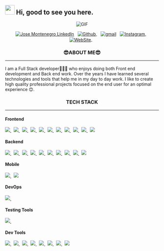 ## <img src="https://raw.githubusercontent.com/aemmadi/aemmadi/master/wave.gif" width="31px" height="31px"> Hi, good to see you here. 


<p align="center" >
<img alt="GIF" src="https://media.giphy.com/media/3ohzdKvLT1DxFxhZAI/giphy.gif" />

</p>

<p align="center">
<a href="https://www.linkedin.com/in/jos%C3%A9-montenegro-b32321203/"><img align="center" src="https://img.shields.io/badge/linkedin-0077B5.svg?&style=for-the-badge&logo=linkedin&logoColor=white" alt="Jose Montenegro LinkedIn" /></a>&nbsp;&nbsp;
<a href="https://github.com/JamzDeveloper">
  <img align="center" src="https://img.shields.io/badge/-GitHub-181717?logo=GitHub&logoColor=white&style=for-the-badge" alt="Github" />
</a>&nbsp;&nbsp;
<a href="mailto:jamzdeveloper@gmail.com">
<img align="center" src='https://img.shields.io/badge/-Gmail-white?logo=Gmail&logoColor=EA4335&style=for-the-badge' alt='gmail'/></a>&nbsp;&nbsp;
<a href="https://www.instagram.com/jamzdeveloper/?hl=es">
 <img align="center" src="https://img.shields.io/badge/-Instagram-E4405F?logo=Instagram&logoColor=white&style=for-the-badge" alt="Instagram" />
</a >&nbsp;&nbsp;
<a href="https://www.jamzdeveloper.com/">
 <img align="center" src="https://img.shields.io/badge/-website-61DAFB?logo=Google%20Chrome&logoColor=blue&style=for-the-badge" alt="WebSite" />
</a >&nbsp;&nbsp;


</p>

<p align=center>
  <h3 align="center">😎ABOUT ME😎<hr/></h3>
  <p>
   I am a Full Stack developer👨🏻‍💻 who enjoys doing both Front end development and Back end work. Over the years I have learned several technologies and tools that help me in my day to day work. I like to create high quality professional projects focused on the end user for an optimal experience 😊.

  </p>
</p>

<h3 align="center">TECH STACK<hr/></h3>

<h4>Frontend </h4>
<p>
  <a href='https://developer.mozilla.org/en-US/docs/Web/Guide/HTML/HTML5'target="__blank">
    <img src="https://img.shields.io/badge/html5-e34f26.svg?&style=for-the-badge&logo=html5&logoColor=white" />
  </a>
  &nbsp;
  <a href='https://developer.mozilla.org/en-US/docs/Web/CSS'target="__blank">
    <img src="https://img.shields.io/badge/css3-1572B6.svg?&style=for-the-badge&logo=css3&logoColor=white" />
  </a>
  &nbsp;
  <a href='https://sass-lang.com/' target="__blank">
    <img src="https://img.shields.io/badge/sass-cc6699.svg?&style=for-the-badge&logo=sass&logoColor=white" />
  </a>
  &nbsp;
  <a href='https://developer.mozilla.org/en-US/docs/Web/JavaScript/Guide' target="__blank">
    <img src="https://img.shields.io/badge/javascript-F7DF1E.svg?&style=for-the-badge&logo=javascript&logoColor=black" />
  </a>
  &nbsp;
  <a href='https://www.typescriptlang.org/' target="__blank">
    <img src="https://img.shields.io/badge/typescript-007ACC.svg?&style=for-the-badge&logo=typescript&logoColor=white" />
  </a>
  &nbsp;
 <a href='https://www.react.org/' target="__blank">
   <img src='https://img.shields.io/badge/react-61DAFB?logoWidth=30&labelColor=black&style=for-the-badge&logo=react' />
 </a>
  &nbsp;
  <a href='https://redux.js.org/' target="__blank">
    <img src='https://img.shields.io/badge/redux-764ABC?logoWidth=30&labelColor=black&style=for-the-badge&logo=redux' />
  </a>
  &nbsp;
  <a href='https://nextjs.org/' target="__blank">
    <img src="https://img.shields.io/badge/next.js-ffffff?style=for-the-badge&logo=next.js&logoColor=000" />
  </a>
  &nbsp;
  <a href='https://material-ui.com/' target="__blank">
    <img src='https://img.shields.io/badge/material ui-0081CB?logo=material-ui&style=for-the-badge' />
  </a>
  &nbsp;
  <a href='https://tailwindcss.com/' target="__blank">
    <img src='https://img.shields.io/badge/tailwind css-38B2AC?logo=tailwind-css&logoColor=white&style=for-the-badge' />
  </a>
   &nbsp;
  <a href='https://graphql.org/' target="__blank">
    <img src='https://img.shields.io/badge/-GraphQL-E10098?style=for-the-badge&logo=graphql&logoColor=white'/>
  <a/>
</p>

<h4>Backend</h4>
<p>
  <a href='https://nodejs.org/en/about/' target="__blank">
    <img src="https://img.shields.io/badge/node.js-339933?logo=node.js&logoWidth=30&labelColor=black&style=for-the-badge" />
  </a>
  &nbsp;
  <a href='https://nestjs.com/' target="__blank"> 
    <img src="https://img.shields.io/badge/nestjs-%23E0234E.svg?style=for-the-badge&logo=nestjs&logoColor=white"/>
  </a>
  &nbsp;
  <a href='https://www.mongodb.com/' target="__blank">
    <img src='https://img.shields.io/badge/mongo db-47A248?logo=mongodb&logoColor=white&style=for-the-badge' />
  </a>
  &nbsp;
  <a href='https://www.mysql.com/' target="__blank">
  <img src='https://img.shields.io/badge/-Mysql-4479A1?logo=Mysql&logoColor=white&style=for-the-badge'>
  </a>
  &nbsp;
  <a href='https://www.postgresql.org/' target="__blank">
    <img src='https://img.shields.io/badge/postgres-%23316192.svg?style=for-the-badge&logo=postgresql&logoColor=white'/>
  </a>
  &nbsp;
  <a href='https://www.microsoft.com/es-es/sql-server/' target="__blank">
  <img src='https://img.shields.io/badge/-Sql Server-yellow?logo=Microsoft%20SQL%20Server&logoColor=CC2927&style=for-the-badge'>
  </a>
   &nbsp;
  <a href='https://expressjs.com/' target="__blank">
    <img src="https://img.shields.io/badge/Express-ffffff.svg?&style=for-the-badge&logo=express&logoColor=black" />
  </a>
  &nbsp;
  <a href='https://sequelize.org/' target="__blank">
  <img src='https://img.shields.io/badge/-Sequelize-white?logo=Sequelize&logoColor=52B0E7&style=for-the-badge'>
  </a>  
  &nbsp;
  <a href='https://www.apollographql.com/docs/apollo-server/' target="__blank">
    <img src='https://camo.githubusercontent.com/d9952651b677177c9ec05802b314d09d9f34364fcdad7b939c2c999c745d31dc/68747470733a2f2f696d672e736869656c64732e696f2f62616467652f2d41706f6c6c6f4772617068514c2d3331314338373f7374796c653d666f722d7468652d6261646765266c6f676f3d61706f6c6c6f2d6772617068716c'/>
  </a>
   &nbsp;
  <a href='https://jwt.io/' target="__blank">
    <img src='https://camo.githubusercontent.com/4590c0af4aeb1b75233885f86e80c1da8cb2afd401173a40e41370f5cad5db20/68747470733a2f2f696d672e736869656c64732e696f2f62616467652f4a57542d626c61636b3f7374796c653d666f722d7468652d6261646765266c6f676f3d4a534f4e253230776562253230746f6b656e73'/>
  </a>
  
</p>
<h4>Mobile</h4>
<a href='https://flutter.dev/multi-platform/mobile' target="__blank">
<img src='https://img.shields.io/badge/-Flutter-61DAFB?logo=flutter&logoColor=blue&style=for-the-badge'>
</a>
  &nbsp;
  <a href='https://graphql.org/' target="__blank">
    <img src='https://camo.githubusercontent.com/9ad071f3788625b60549260fb99aeb8516ce3ae6ed2506e88663a2b6375c7d34/68747470733a2f2f696d672e736869656c64732e696f2f62616467652f2d4772617068514c2d4531303039383f7374796c653d666f722d7468652d6261646765266c6f676f3d6772617068716c266c6f676f436f6c6f723d7768697465'/>
  <a/>

<h4>DevOps</h4>
<p>
  <a href='https://www.docker.com/'>
    <img src='https://img.shields.io/badge/docker-2496ED?logo=docker&style=for-the-badge&logoColor=white' />
  </a>
  &nbsp; 
<!--  <a href='https://kubernetes.io/'>
    <img src='https://img.shields.io/badge/kubernetes-326CE5?logo=kubernetes&style=for-the-badge&logoColor=white' />
  </a>
  &nbsp;
  <a href='https://aws.amazon.com/'>
    <img src="https://img.shields.io/badge/AMAZON AWS-232F3E.svg?&style=for-the-badge&logo=amazonaws&logoColor=white" />
  </a>
  &nbsp;
 -->
</p>

<h4>Testing Tools</h4>
<p>
  <a href='https://jestjs.io/'>
    <img src='https://img.shields.io/badge/jest-C21325?logo=jest&style=for-the-badge&logoColor=white' />
  </a>
  &nbsp;
  <!--
  <a href='https://testing-library.com/'>
    <img src="https://img.shields.io/badge/testing library-E33332.svg?&style=for-the-badge&logo=testing-library&logoColor=white" />
  </a>
  &nbsp;
  <a href='https://www.cypress.io/'>
    <img src="https://img.shields.io/badge/Cypress-17202C.svg?&style=for-the-badge&logo=cypress&logoColor=white" />
  </a>
-->
</p>
<h4>Dev Tools</h4>
<p>
  <a href='https://git-scm.com/'>
    <img src='https://img.shields.io/badge/git-F05032?logo=git&style=for-the-badge&logoColor=white' />
  </a>
  &nbsp;
  <a href='https://github.com/'>
    <img src="https://img.shields.io/badge/Github-181717.svg?&style=for-the-badge&logo=github&logoColor=white" />
  </a>
  &nbsp; 
  <a href='https://webpack.js.org/'>
    <img src='https://img.shields.io/badge/webpack-8DD6F9?logo=webpack&style=for-the-badge&logoColor=black' />
  </a>
  &nbsp;
  <a href='https://www.npmjs.com/'>
  <img src='https://img.shields.io/badge/-Npm-white?logo=Npm&logoColor=red&style=for-the-badge'/>
  </a>
  &nbsp;
  <a href='https://yarnpkg.com/'>
    <img src="https://img.shields.io/badge/Yarn-2C8EBB.svg?&style=for-the-badge&logo=yarn&logoColor=white" />
  </a>
  &nbsp;
  <a href='https://code.visualstudio.com/'>
    <img src="https://img.shields.io/badge/Visual studio Code-007ACC.svg?&style=for-the-badge&logo=visualstudiocode&logoColor=white" />
  </a>
  &nbsp;
  <a href='https://developer.android.com/studio'>
  <img src='https://img.shields.io/badge/-Android%20Studio-white?logo=Android%20Studio&logoColor=3DDC84&style=for-the-badge' />
  </a>
  &nbsp;
  <a href='https://www.figma.com/'>
  <img  src='https://img.shields.io/badge/-Figma-61DAFB?logo=Figma&logoColor=blue&style=for-the-badge'/>
   </a>
</p>

